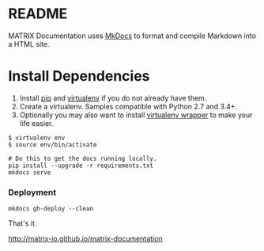 # README

MATRIX Documentation uses [MkDocs](http://www.mkdocs.org/) to format and compile Markdown into a HTML site.

# Install Dependencies
1. Install [pip](https://pip.pypa.io/) and [virtualenv](https://virtualenv.pypa.io/) if you do not already have them.
2. Create a virtualenv. Samples compatible with Python 2.7 and 3.4+.
3. Optionally you may also want to install [virtualenv wrapper](https://virtualenvwrapper.readthedocs.io/en/latest/)
   to make your life easier.

```
$ virtualenv env
$ source env/bin/activate
```

```
# Do this to get the docs running locally.
pip install --upgrade -r requirements.txt
mkdocs serve
```

### Deployment

```
mkdocs gh-deploy --clean
```

That's it.

http://matrix-io.github.io/matrix-documentation
